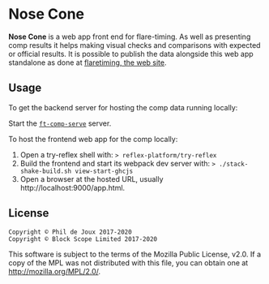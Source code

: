# Nose Cone

**Nose Cone** is a web app front end for flare-timing. As well as presenting
comp results it helps making visual checks and comparisons with expected or
official results. It is possible to publish the data alongside this web app
standalone as done at [flaretiming, the web site](https://flaretiming.com).

## Usage

To get the backend server for hosting the comp data running locally:

Start the
[`ft-comp-serve`](https://github.com/GlideAngle/flare-timing/tree/main/lang-haskell/app-serve)
server.  

To host the frontend web app for the comp locally:

1. Open a try-reflex shell with:
    `> reflex-platform/try-reflex`
2. Build the frontend and start its webpack dev server with:
    `> ./stack-shake-build.sh view-start-ghcjs`
3. Open a browser at the hosted URL, usually http://localhost:9000/app.html.

## License

```
Copyright © Phil de Joux 2017-2020
Copyright © Block Scope Limited 2017-2020
```

This software is subject to the terms of the Mozilla Public License, v2.0. If
a copy of the MPL was not distributed with this file, you can obtain one at
http://mozilla.org/MPL/2.0/.
